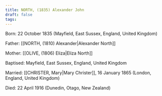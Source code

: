 ```yaml
---
title: NORTH, (1835) Alexander John
draft: false
tags:
---
```

Born: 22 October 1835 (Mayfield, East Sussex, England, United Kingdom)

Father: [[NORTH, (1810) Alexander|Alexander North]]

Mother: [[OLIVE, (1806) Eliza|Eliza North]]

Baptised: Mayfield, East Sussex, England, United Kingdom

Married: [[CHRISTER, Mary|Mary Christer]], 16 January 1865 (London, England, United Kingdom)

Died: 22 April 1916 (Dunedin, Otago, New Zealand)
